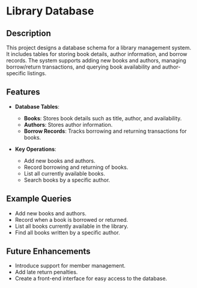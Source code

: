 # Library Database

## Description
This project designs a database schema for a library management system. It includes tables for storing book details, author information, and borrow records. The system supports adding new books and authors, managing borrow/return transactions, and querying book availability and author-specific listings.

## Features
- **Database Tables**:
  - **Books**: Stores book details such as title, author, and availability.
  - **Authors**: Stores author information.
  - **Borrow Records**: Tracks borrowing and returning transactions for books.

- **Key Operations**:
  - Add new books and authors.
  - Record borrowing and returning of books.
  - List all currently available books.
  - Search books by a specific author.

## Example Queries
- Add new books and authors.
- Record when a book is borrowed or returned.
- List all books currently available in the library.
- Find all books written by a specific author.

## Future Enhancements
- Introduce support for member management.
- Add late return penalties.
- Create a front-end interface for easy access to the database.
